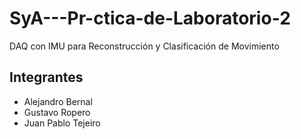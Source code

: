 # SyA---Pr-ctica-de-Laboratorio-2
DAQ con IMU para Reconstrucción y Clasificación de Movimiento

## Integrantes
- Alejandro Bernal
- Gustavo Ropero
- Juan Pablo Tejeiro
